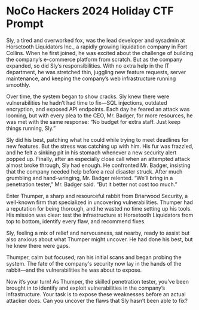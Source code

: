 # NoCo Hackers 2024 Holiday CTF Prompt

Sly, a tired and overworked fox, was the lead developer and sysadmin at Horsetooth Liquidators Inc., a rapidly growing liquidation company in Fort Collins. When he first joined, he was excited about the challenge of building the company’s e-commerce platform from scratch. But as the company expanded, so did Sly’s responsibilities. With no extra help in the IT department, he was stretched thin, juggling new feature requests, server maintenance, and keeping the company’s web infrastructure running smoothly.

Over time, the system began to show cracks. Sly knew there were vulnerabilities he hadn’t had time to fix—SQL injections, outdated encryption, and exposed API endpoints. Each day he feared an attack was looming, but with every plea to the CEO, Mr. Badger, for more resources, he was met with the same response: “No budget for extra staff. Just keep things running, Sly.”

Sly did his best, patching what he could while trying to meet deadlines for new features. But the stress was catching up with him. His fur was frazzled, and he felt a sinking pit in his stomach whenever a new security alert popped up.
Finally, after an especially close call when an attempted attack almost broke through, Sly had enough. He confronted Mr. Badger, insisting that the company needed help before a real disaster struck. After much grumbling and hand-wringing, Mr. Badger relented.
“We’ll bring in a penetration tester,” Mr. Badger said. “But it better not cost too much.”

Enter Thumper, a sharp and resourceful rabbit from Briarwood Security, a well-known firm that specialized in uncovering vulnerabilities. Thumper had a reputation for being thorough, and he wasted no time setting up his tools. His mission was clear: test the infrastructure at Horsetooth Liquidators from top to bottom, identify every flaw, and recommend fixes.

Sly, feeling a mix of relief and nervousness, sat nearby, ready to assist but also anxious about what Thumper might uncover. He had done his best, but he knew there were gaps.

Thumper, calm but focused, ran his initial scans and began probing the system. The fate of the company's security now lay in the hands of the rabbit—and the vulnerabilities he was about to expose.

Now it’s your turn! As Thumper, the skilled penetration tester, you’ve been brought in to identify and exploit vulnerabilities in the company’s infrastructure. Your task is to expose these weaknesses before an actual attacker does. Can you uncover the flaws that Sly hasn’t been able to fix?
